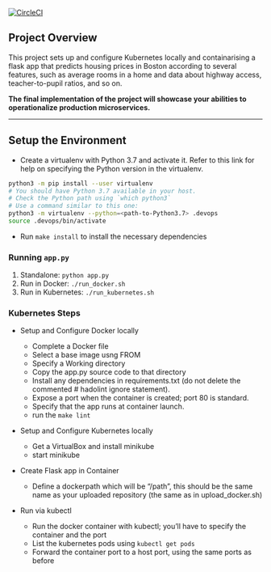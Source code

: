 [![CircleCI](https://dl.circleci.com/status-badge/img/gh/moyvincent/udacityproj/tree/master.svg?style=svg)](https://dl.circleci.com/status-badge/redirect/gh/moyvincent/udacityproj/tree/master)

## Project Overview

This project sets up and configure Kubernetes locally and containarising a flask app that predicts housing prices in Boston according to several features, such as average rooms in a home and data about highway access, teacher-to-pupil ratios, and so on.

**The final implementation of the project will showcase your abilities to operationalize production microservices.**

---

## Setup the Environment

* Create a virtualenv with Python 3.7 and activate it. Refer to this link for help on specifying the Python version in the virtualenv. 
```bash
python3 -m pip install --user virtualenv
# You should have Python 3.7 available in your host. 
# Check the Python path using `which python3`
# Use a command similar to this one:
python3 -m virtualenv --python=<path-to-Python3.7> .devops
source .devops/bin/activate
```
* Run `make install` to install the necessary dependencies

### Running `app.py`

1. Standalone:  `python app.py`
2. Run in Docker:  `./run_docker.sh`
3. Run in Kubernetes:  `./run_kubernetes.sh`

### Kubernetes Steps

* Setup and Configure Docker locally
    - Complete a Docker file
    - Select a base image usng FROM
    - Specify a Working directory
    - Copy the app.py source code to that directory
    - Install any dependencies in requirements.txt (do not delete the commented # hadolint ignore statement).
    - Expose a port when the container is created; port 80 is standard.
    - Specify that the app runs at container launch.
    - run the `make lint` 
* Setup and Configure Kubernetes locally
    - Get a VirtualBox and install minikube 
    - start minikube
    
* Create Flask app in Container
    - Define a dockerpath which will be “/path”, this should be the same name as your uploaded repository (the same as in upload_docker.sh)
    
* Run via kubectl
    - Run the docker container with kubectl; you’ll have to specify the container and the port
    - List the kubernetes pods using `kubectl get pods`
    - Forward the container port to a host port, using the same ports as before
